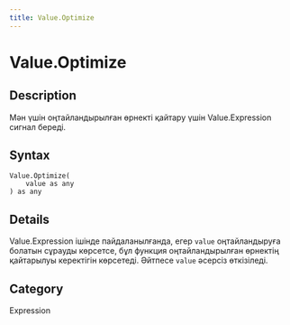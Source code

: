 ```yaml
---
title: Value.Optimize
---
```


# Value.Optimize


## Description

Мән үшін оңтайландырылған өрнекті қайтару үшін Value.Expression сигнал береді.


## Syntax

```powerquery
Value.Optimize(
    value as any
) as any
```


## Details

Value.Expression ішінде пайдаланылғанда, егер <code>value</code> оңтайландыруға болатын сұрауды көрсетсе, бұл функция оңтайландырылған өрнектің қайтарылуы керектігін көрсетеді. Әйтпесе <code>value</code> әсерсіз өткізіледі.



## Category
Expression
